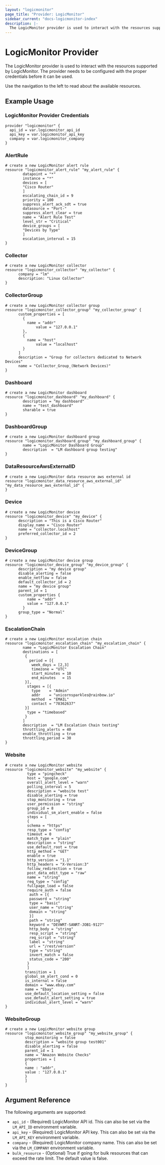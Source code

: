 ```yaml
---
layout: "logicmonitor"
page_title: "Provider: LogicMonitor"
sidebar_current: "docs-logicmonitor-index"
description: |-
  The LogicMonitor provider is used to interact with the resources supported by LogicMonitor. The provider needs to be configured with the proper credentials before it can be used.
---
```


# LogicMonitor Provider

The LogicMonitor provider is used to interact with the resources supported by LogicMonitor. The provider needs to be configured with the proper credentials before it can be used.

Use the navigation to the left to read about the available resources.


## Example Usage

### LogicMonitor Provider Credentials

```hcl
provider "logicmonitor" {
  api_id = var.logicmonitor_api_id
  api_key = var.logicmonitor_api_key
  company = var.logicmonitor_company
}
```

### AlertRule

```hcl
# create a new LogicMonitor alert rule
resource "logicmonitor_alert_rule" "my_alert_rule" {
        datapoint = "*"
        instance = "*"
        devices = [
        "Cisco Router"
        ]
        escalating_chain_id = 9
        priority = 100
        suppress_alert_ack_sdt = true
        datasource = "Port-"
        suppress_alert_clear = true
        name = "Alert Rule Test"
        level_str = "Critical"
        device_groups = [
        "Devices by Type"
        ]
        escalation_interval = 15
}
```

### Collector

```hcl
# create a new LogicMonitor collector
resource "logicmonitor_collector" "my_collector" {
      company = "lm"
      description: "Linux Collector"
}
```

### CollectorGroup

```hcl
# create a new LogicMonitor collector group
resource "logicmonitor_collector_group" "my_collector_group" {
      custom_properties = [
        {
          name = "addr"
              value = "127.0.0.1"
        },
        {
          name = "host"
              value = "localhost"
        }
      ]
      description = "Group for collectors dedicated to Network Devices"
      name = "Collector_Group_(Network Devices)"
}
```

### Dashboard

```hcl
# create a new LogicMonitor dashboard
resource "logicmonitor_dashboard" "my_dashboard" {
      	description = "my dashboard"
        name = "test_dashboard"
        sharable = true
}
```

### DashboardGroup

```hcl
# create a new LogicMonitor dashboard group
resource "logicmonitor_dashboard_group" "my_dashboard_group" {
        name = "LogicMonitor Dashboard Group"
        description  = "LM dashboard group testing"
}
```

### DataResourceAwsExternalID

```hcl
# create a new LogicMonitor data resource aws external id
resource "logicmonitor_data_resource_aws_external_id" "my_data_resource_aws_external_id" {
}
```

### Device

```hcl
# create a new LogicMonitor device
resource "logicmonitor_device" "my_device" {
      description = "This is a Cisco Router"
      display_name = "Cisco Router"
      name = "collector.localhost"
      preferred_collector_id = 2
}
```

### DeviceGroup

```hcl
# create a new LogicMonitor device group
resource "logicmonitor_device_group" "my_device_group" {
      description = "my device group"
      disable_alerting = false
      enable_netflow = false
      default_collector_id = 2
      name = "my device group"
      parent_id = 1
      custom_properties { 
          name = "addr"      
          value = "127.0.0.1" 
        }
      group_type = "Normal"
}
```

### EscalationChain

```hcl
# create a new LogicMonitor escalation chain
resource "logicmonitor_escalation_chain" "my_escalation_chain" {
        name = "LogicMonitor Escalation Chain"
        destinations = [
         {
           period = [{
            week_days = [2,3]
            timezone = "UTC"
            start_minutes = 10
            end_minutes   = 15
         }],
          stages = [{
            type    = "Admin"
            addr    = "unicornsparkles@rainbow.io"
            method  = "EMAIL"
            contact = "78362637"
         }]
          type = "timebased"
         }
        ]
        description  = "LM Escalation Chain testing"
        throttling_alerts = 40
        enable_throttling = true
        throttling_period = 30
}
```

### Website

```hcl
# create a new LogicMonitor website
resource "logicmonitor_website" "my_website" {
          type = "pingcheck"
          host = "google.com"
          overall_alert_level = "warn"
          polling_interval = 5
          description = "website test"
          disable_alerting = true
          stop_monitoring = true
          user_permission = "string"
          group_id = 8
          individual_sm_alert_enable = false
          steps = [
          {
          schema = "https"
          resp_type = "config"
          timeout = 0
          match_type = "plain"
          description = "string"
          use_default_root = true
          http_method = "GET"
          enable = true
          http_version = "1.1"
          http_headers = "X-Version:3"
          follow_redirection = true
          post_data_edit_type = "raw"
          name = "string"
          req_type = "config"
          fullpage_load = false
          require_auth = false
           auth = [{ 
           password = "string"
           type = "basic"
           user_name = "string"
           domain = "string"
           }]
           path = "string"
           keyword = "DEVWRT-SANRT-JOB1-9127"
           http_body = "string"
           resp_script = "string"
           req_script = "string"
           label = "string"
           url = "/rest/version"
           type = "string"
           invert_match = false
           status_code = "200"
          }
          ]
         transition = 1
         global_sm_alert_cond = 0
         is_internal = false
         domain = "www.ebay.com"
         name = "Ebay"
         use_default_location_setting = false
         use_default_alert_setting = true
         individual_alert_level = "warn"
}
```

### WebsiteGroup

```hcl
# create a new LogicMonitor website group
resource "logicmonitor_website_group" "my_website_group" {   
         stop_monitoring = false
         description = "website group test001"
         disable_alerting = false
         parent_id = 1
         name = "Amazon Website Checks"
         properties = [
         {
         name : "addr",
         value : "127.0.0.1"
         }  
         ]
}
```


## Argument Reference

The following arguments are supported:
* `api_id` - (Required) LogicMonitor API id. This can also be set via the `LM_API_ID` environment variable.
* `api_key` - (Required) LogicMonitor API key. This can also be set via the `LM_API_KEY` environment variable.
* `company` - (Required) LogicMonitor company name. This can also be set via the `LM_COMPANY` environment variable.
* `bulk_resource` - (Optional) True if going for bulk resources that can exceed the rate limit. The default value is false.